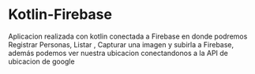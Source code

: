 # Kotlin-Firebase
Aplicacion realizada con kotlin conectada a Firebase en donde podremos Registrar Personas, Listar , Capturar una imagen y subirla a Firebase, además podemos ver nuestra ubicacion conectandonos a la API de ubicacion de google
